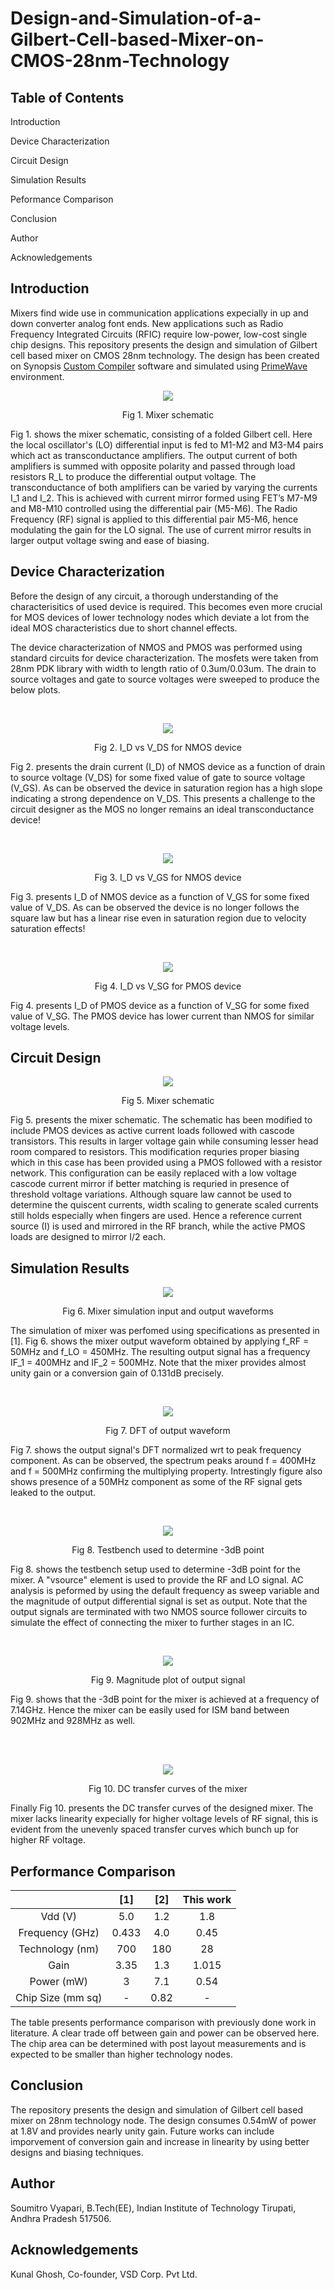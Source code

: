 # Design-and-Simulation-of-a-Gilbert-Cell-based-Mixer-on-CMOS-28nm-Technology

## Table of Contents

Introduction

Device Characterization

Circuit Design

Simulation Results

Peformance Comparison

Conclusion

Author 

Acknowledgements

## Introduction

Mixers find wide use in communication applications expecially in up and down converter analog font ends. New applications such as Radio Frequency Integrated Circuits (RFIC) require low-power, low-cost single chip designs. This repository presents the design and simulation of Gilbert cell based mixer on CMOS 28nm technology. The design has been created on Synopsis [Custom Compiler](https://www.synopsys.com/implementation-and-signoff/custom-design-platform/custom-compiler.html) software and simulated using [PrimeWave](https://www.synopsys.com/implementation-and-signoff/ams-simulation/primewave.html) environment. 

<p align="center">
<img src="https://user-images.githubusercontent.com/41693726/155741693-ada2c3e9-4e41-4473-857c-a0bd099c9e77.png">
</p>
<p align="center">
Fig 1. Mixer schematic
</p>

Fig 1. shows the mixer schematic, consisting of a folded Gilbert cell. Here the local oscillator's (LO) differential input is fed to M1-M2 and M3-M4 pairs which act as transconductance amplifiers. The output current of both amplifiers is summed with opposite polarity and passed through load resistors R_L to produce the differential output voltage. The transconductance of both amplifiers can be varied by varying the currents I_1 and I_2. This is achieved with current mirror formed using FET’s M7-M9 and M8-M10 controlled using the differential pair (M5-M6). The Radio Frequency (RF) signal is applied to this differential pair M5-M6, hence modulating the gain for the LO signal. The use of current mirror results in larger output voltage swing and ease of biasing.

## Device Characterization

Before the design of any circuit, a thorough understanding of the characterisitics of used device is required. This becomes even more crucial for MOS devices of lower technology nodes which deviate a lot from the ideal MOS characteristics due to short channel effects.

The device characterization of NMOS and PMOS was performed using standard circuits for device characterization. The mosfets were taken from 28nm PDK library with width to length ratio of 0.3um/0.03um. The drain to source voltages and gate to source voltages were sweeped to produce the below plots.

<br/>
<p align="center">
<img src="https://user-images.githubusercontent.com/41693726/155748353-a8f99600-4016-4db4-a576-994fc59fc3b5.png">
</p>
<p align="center">
Fig 2. I_D vs V_DS for NMOS device
</p>

Fig 2. presents the drain current (I_D) of NMOS device as a function of drain to source voltage (V_DS) for some fixed value of gate to source voltage (V_GS). As can be observed the device in saturation region has a high slope indicating a strong dependence on V_DS. This presents a challenge to the circuit designer as the MOS no longer remains an ideal transconductance device!

<br/>
<p align="center">
<img src="https://user-images.githubusercontent.com/41693726/155748383-1163c4ea-103f-49d2-a4af-e50f61ac9591.png">
</p>
<p align="center">
Fig 3. I_D vs V_GS for NMOS device
</p>

Fig 3. presents I_D of NMOS device as a function of V_GS for some fixed value of V_DS. As can be observed the device is no longer follows the square law but has a linear rise even in saturation region due to velocity saturation effects!

<br/>
<p align="center">
<img src="https://user-images.githubusercontent.com/41693726/155748683-c204c584-82d0-460f-80d6-8104c5c9ba94.png">
</p>
<p align="center">
Fig 4. I_D vs V_SG for PMOS device
</p>

Fig 4. presents I_D of PMOS device as a function of V_SG for some fixed value of V_SG. The PMOS device has lower current than NMOS for similar voltage levels.

## Circuit Design

<p align="center">
<img src="https://user-images.githubusercontent.com/41693726/155755254-912c3921-fa5f-4111-bebc-9109666a7832.png">
</p>
<p align="center">
Fig 5. Mixer schematic
</p>

Fig 5. presents the mixer schematic. The schematic has been modified to include PMOS devices as active current loads followed with cascode transistors. This results in larger voltage gain while consuming lesser head room compared to resistors. This modification requries proper biasing which in this case has been provided using a PMOS followed with a resistor network. This configuration can be easily replaced with a low voltage cascode current mirror if better matching is requried in presence of threshold voltage variations. Although square law cannot be used to determine the quiscent currents, width scaling to generate scaled currents still holds especially when fingers are used. Hence a reference current source (I) is used and mirrored in the RF branch, while the active PMOS loads are designed to mirror I/2 each. 

## Simulation Results

<p align="center">
<img src="https://user-images.githubusercontent.com/41693726/155828213-806a2334-16f8-49d9-be31-1632b2d17759.png">
</p>
<p align="center">
Fig 6. Mixer simulation input and output waveforms
</p>

The simulation of mixer was perfomed using specifications as presented in [1]. Fig 6. shows the mixer output waveform obtained by applying f_RF = 50MHz and f_LO = 450MHz. The resulting output signal has a frequency IF_1 = 400MHz and IF_2  = 500MHz. Note that the mixer provides almost unity gain or a conversion gain of 0.131dB precisely.

<br/>
<p align="center">
<img src="https://user-images.githubusercontent.com/41693726/155828222-2450f627-bf53-462a-b0da-fac1b0b3abcc.png">
</p>
<p align="center">
Fig 7. DFT of output waveform
</p>

Fig 7. shows the output signal's DFT normalized wrt to peak frequency component. As can be observed, the spectrum peaks around f = 400MHz and f = 500MHz confirming the multiplying property. Intrestingly figure also shows presence of a 50MHz component as some of the RF signal gets leaked to the output.

<br/>
<p align="center">
<img src="https://user-images.githubusercontent.com/41693726/155829965-e9b49c90-fa84-4958-9092-fc9c61f89e83.png">
</p>
<p align="center">
Fig 8. Testbench used to determine -3dB point
</p>

Fig 8. shows the testbench setup used to determine -3dB point for the mixer. A "vsource" element is used to provide the RF and LO signal. AC analysis is peformed by using the default frequency as sweep variable and the magnitude of output differential signal is set as output. Note that the output signals are terminated with two NMOS source follower circuits to simulate the effect of connecting the mixer to further stages in an IC. 


<br/>
<p align="center">
<img src="https://user-images.githubusercontent.com/41693726/155829961-13622c5c-7f77-4aa9-aea0-61ac9921b12e.png">
</p>
<p align="center">
Fig 9. Magnitude plot of output signal
</p>

Fig 9. shows that the -3dB point for the mixer is achieved at a frequency of 7.14GHz. Hence the mixer can be easily used for ISM band between 902MHz and 928MHz as well.

<br/>

<br/>
<p align="center">
<img src="https://user-images.githubusercontent.com/41693726/155830279-15d2d7ff-7a21-42c6-bea2-0e55e32a6a5f.png">
</p>
<p align="center">
Fig 10. DC transfer curves of the mixer
</p>

Finally Fig 10. presents the DC transfer curves of the designed mixer. The mixer lacks linearity expecially for higher voltage levels of RF signal, this is evident from the unevenly spaced transfer curves which bunch up for higher RF voltage.

## Performance Comparison

|               |      [1]      |      [2]      |   This work   |
|     :---:     |     :---:     |     :---:     |     :---:     |
|     Vdd (V)   |      5.0      |      1.2      |      1.8      |
|Frequency (GHz)|     0.433     |      4.0      |     0.45      |
|Technology (nm)|      700      |      180      |      28       |
|     Gain      |      3.35     |      1.3      |     1.015     |
|  Power (mW)   |       3       |      7.1      |      0.54     |
|Chip Size (mm sq)|       -       |      0.82      |      -     |

The table presents performance comparison with previously done work in literature. A clear trade off between gain and power can be observed here. The chip area can be determined with post layout measurements and is expected to be smaller than higher technology nodes.

## Conclusion

The repository presents the design and simulation of Gilbert cell based mixer on 28nm technology node. The design consumes 0.54mW of power at 1.8V and provides nearly unity gain. Future works can include imporvement of conversion gain and increase in linearity by using better designs and biasing techniques. 

## Author

Soumitro Vyapari, B.Tech(EE), Indian Institute of Technology Tirupati,  Andhra Pradesh 517506.

## Acknowledgements

Kunal Ghosh, Co-founder, VSD Corp. Pvt Ltd.



